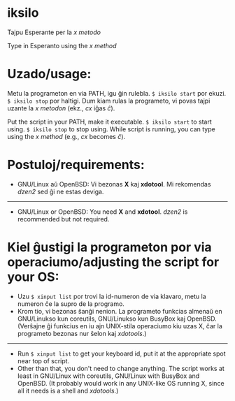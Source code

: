 # iksilo
Tajpu Esperante per la *x metodo*

Type in Esperanto using the *x method*

# Uzado/usage:
Metu la programeton en via PATH, igu ĝin rulebla. `$ iksilo start` por ekuzi. `$ iksilo stop` por haltigi.
Dum kiam rulas la programeto, vi povas tajpi uzante la *x metodon* (ekz., *cx* iĝas *ĉ*).

Put the script in your PATH, make it executable. `$ iksilo start` to start using. `$ iksilo stop` to stop using.
While script is running, you can type using the *x method* (e.g., *cx* becomes *ĉ*).

# Postuloj/requirements:
- GNU/Linux aŭ OpenBSD: Vi bezonas **X** kaj **xdotool**. Mi rekomendas *dzen2* sed ĝi ne estas deviga.
---
- GNU/Linux or OpenBSD: You need **X** and **xdotool**. *dzen2* is recommended but not required.

# Kiel ĝustigi la programeton por via operaciumo/adjusting the script for your OS:
- Uzu `$ xinput list` por trovi la id-numeron de via klavaro, metu la numeron ĉe la supro de la programo.
- Krom tio, vi bezonas ŝanĝi nenion. La programeto funkcias almenaŭ en GNU/Linukso kun coreutils, GNU/Linukso kun BusyBox kaj OpenBSD. (Verŝajne ĝi funkcius en iu ajn UNIX-stila operaciumo kiu uzas X, ĉar la programeto bezonas nur ŝelon kaj *xdotools*.)
---
- Run `$ xinput list` to get your keyboard id, put it at the appropriate spot near top of script.
- Other than that, you don't need to change anything. The script works at least in GNU/Linux with coreutils, GNU/Linux with BusyBox and OpenBSD. (It probably would work in any UNIX-like OS running X, since all it needs is a shell and *xdotools*.)
